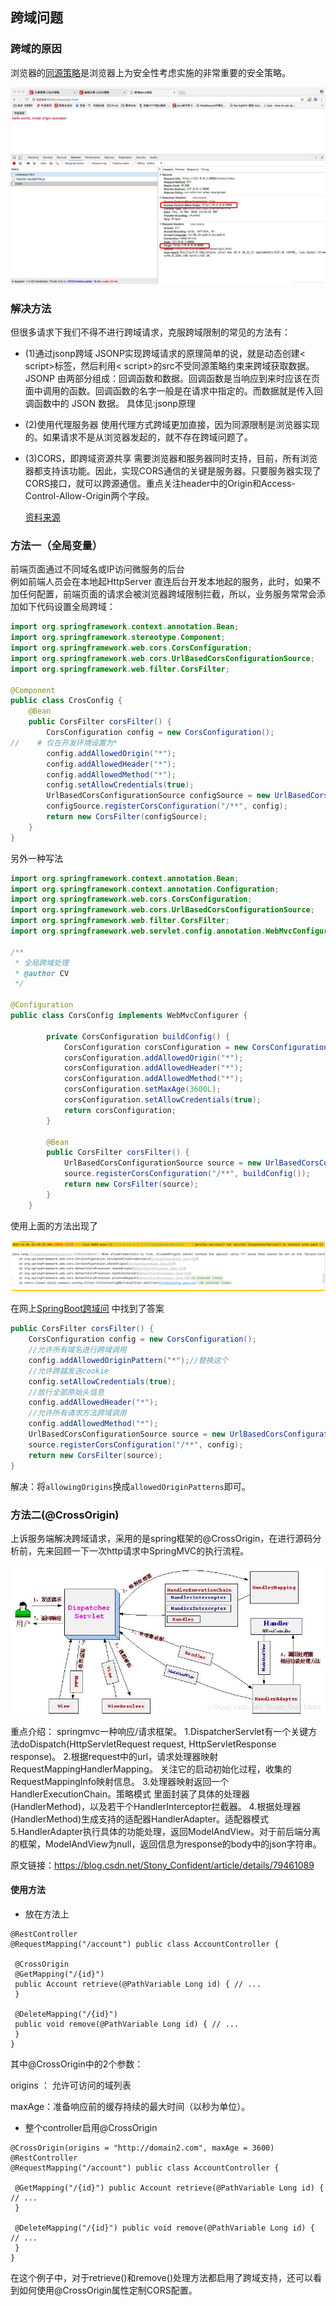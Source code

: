 ## 跨域问题

### 跨域的原因

浏览器的[同源策略](https://so.csdn.net/so/search?q=%E5%90%8C%E6%BA%90%E7%AD%96%E7%95%A5&spm=1001.2101.3001.7020)是浏览器上为安全性考虑实施的非常重要的安全策略。


![](images/e6c9d24ely1h0ctmrbm3jj21c00u0n1b.jpg)



### 解决方法

但很多请求下我们不得不进行跨域请求，克服跨域限制的常见的方法有：

- (1)通过jsonp跨域
  JSONP实现跨域请求的原理简单的说，就是动态创建< script>标签，然后利用< script>的src不受同源策略约束来跨域获取数据。
  JSONP 由两部分组成：回调函数和数据。回调函数是当响应到来时应该在页面中调用的函数。回调函数的名字一般是在请求中指定的。而数据就是传入回调函数中的 JSON 数据。
  具体见:jsonp原理

- (2)使用代理服务器
  使用代理方式跨域更加直接，因为同源限制是浏览器实现的。如果请求不是从浏览器发起的，就不存在跨域问题了。

- (3)CORS，即跨域资源共享
  需要浏览器和服务器同时支持，目前，所有浏览器都支持该功能。因此，实现CORS通信的关键是服务器。只要服务器实现了CORS接口，就可以跨源通信。重点关注header中的Origin和Access-Control-Allow-Origin两个字段。

  [资料来源](https://blog.csdn.net/Stony_Confident/article/details/7946108)

### 方法一（全局变量）

前端页面通过不同域名或IP访问微服务的后台<br/>
例如前端人员会在本地起HttpServer 直连后台开发本地起的服务，此时，如果不加任何配置，前端页面的请求会被浏览器跨域限制拦截，所以，业务服务常常会添加如下代码设置全局跨域：

~~~~java
import org.springframework.context.annotation.Bean;
import org.springframework.stereotype.Component;
import org.springframework.web.cors.CorsConfiguration;
import org.springframework.web.cors.UrlBasedCorsConfigurationSource;
import org.springframework.web.filter.CorsFilter;

@Component
public class CrosConfig {
    @Bean
    public CorsFilter corsFilter() {
        CorsConfiguration config = new CorsConfiguration();
//    # 仅在开发环境设置为*
        config.addAllowedOrigin("*");
        config.addAllowedHeader("*");
        config.addAllowedMethod("*");
        config.setAllowCredentials(true);
        UrlBasedCorsConfigurationSource configSource = new UrlBasedCorsConfigurationSource();
        configSource.registerCorsConfiguration("/**", config);
        return new CorsFilter(configSource);
    }
}

~~~~
另外一种写法
~~~~java
import org.springframework.context.annotation.Bean;
import org.springframework.context.annotation.Configuration;
import org.springframework.web.cors.CorsConfiguration;
import org.springframework.web.cors.UrlBasedCorsConfigurationSource;
import org.springframework.web.filter.CorsFilter;
import org.springframework.web.servlet.config.annotation.WebMvcConfigurer;

/**
 * 全局跨域处理
 * @author CV
 */

@Configuration
public class CorsConfig implements WebMvcConfigurer {

        private CorsConfiguration buildConfig() {
            CorsConfiguration corsConfiguration = new CorsConfiguration();
            corsConfiguration.addAllowedOrigin("*");
            corsConfiguration.addAllowedHeader("*");
            corsConfiguration.addAllowedMethod("*");
            corsConfiguration.setMaxAge(3600L);
            corsConfiguration.setAllowCredentials(true);
            return corsConfiguration;
        }

        @Bean
        public CorsFilter corsFilter() {
            UrlBasedCorsConfigurationSource source = new UrlBasedCorsConfigurationSource();
            source.registerCorsConfiguration("/**", buildConfig());
            return new CorsFilter(source);
        }
    }
~~~~

使用上面的方法出现了

![image-20231206154607061](img/image-20231206154607061.png)

在网上[SpringBoot跨域问](https://www.cnblogs.com/kanie-life/p/14285217.html) 中找到了答案


```java
public CorsFilter corsFilter() {
    CorsConfiguration config = new CorsConfiguration();
    //允许所有域名进行跨域调用
    config.addAllowedOriginPattern("*");//替换这个
    //允许跨越发送cookie
    config.setAllowCredentials(true);
    //放行全部原始头信息
    config.addAllowedHeader("*");
    //允许所有请求方法跨域调用
    config.addAllowedMethod("*");
    UrlBasedCorsConfigurationSource source = new UrlBasedCorsConfigurationSource();
    source.registerCorsConfiguration("/**", config);
    return new CorsFilter(source);
}
```

解决：将`allowingOrigins`换成`allowedOriginPatterns`即可。

### 方法二(@CrossOrigin)

上诉服务端解决跨域请求，采用的是spring框架的@CrossOrigin，在进行源码分析前，先来回顾一下一次http请求中SpringMVC的执行流程。

![springmvc](images/e6c9d24ely1h0ctri5vcqj20nw0badh1.jpg)

重点介绍：
springmvc一种响应/请求框架。
1.DispatcherServlet有一个关键方法doDispatch(HttpServletRequest request, HttpServletResponse response)。
2.根据request中的url，请求处理器映射RequestMappingHandlerMapping。
关注它的启动初始化过程，收集的RequestMappingInfo映射信息。
3.处理器映射返回一个HandlerExecutionChain。策略模式
里面封装了具体的处理器(HandlerMethod)，以及若干个HandlerInterceptor拦截器。
4.根据处理器(HandlerMethod)生成支持的适配器HandlerAdapter。适配器模式
5.HandlerAdapter执行具体的功能处理，返回ModelAndView。对于前后端分离的框架，ModelAndView为null，返回信息为response的body中的json字符串。

原文链接：https://blog.csdn.net/Stony_Confident/article/details/79461089

#### 使用方法

- 放在方法上

~~~~
@RestController
@RequestMapping("/account") public class AccountController {

 @CrossOrigin
 @GetMapping("/{id}") 
 public Account retrieve(@PathVariable Long id) { // ...
 }

 @DeleteMapping("/{id}") 
 public void remove(@PathVariable Long id) { // ...
 }
}

~~~~

其中@CrossOrigin中的2个参数：

origins ： 允许可访问的域列表

maxAge：准备响应前的缓存持续的最大时间（以秒为单位）。

- 整个controller启用@CrossOrigin
~~~~
@CrossOrigin(origins = "http://domain2.com", maxAge = 3600)
@RestController
@RequestMapping("/account") public class AccountController {

 @GetMapping("/{id}") public Account retrieve(@PathVariable Long id) { // ...
 }

 @DeleteMapping("/{id}") public void remove(@PathVariable Long id) { // ...
 }
}
~~~~

在这个例子中，对于retrieve()和remove()处理方法都启用了跨域支持，还可以看到如何使用@CrossOrigin属性定制CORS配置。